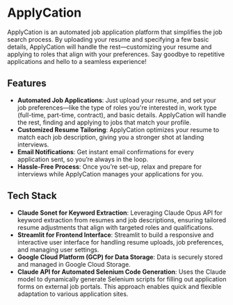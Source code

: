 # ApplyCation

ApplyCation is an automated job application platform that simplifies the job search process. By uploading your resume and specifying a few basic details, ApplyCation will handle the rest—customizing your resume and applying to roles that align with your preferences. Say goodbye to repetitive applications and hello to a seamless experience!

## Features

- **Automated Job Applications**: Just upload your resume, and set your job preferences—like the type of roles you're interested in, work type (full-time, part-time, contract), and basic details. ApplyCation will handle the rest, finding and applying to jobs that match your profile.
- **Customized Resume Tailoring**: ApplyCation optimizes your resume to match each job description, giving you a stronger shot at landing interviews.
- **Email Notifications**: Get instant email confirmations for every application sent, so you’re always in the loop.
- **Hassle-Free Process**: Once you’re set-up, relax and prepare for interviews while ApplyCation manages your applications for you.

## Tech Stack

- **Claude Sonet for Keyword Extraction**: Leveraging Claude Opus API for keyword extraction from resumes and job descriptions, ensuring tailored resume adjustments that align with targeted roles and qualifications.
- **Streamlit for Frontend Interface**: Streamlit to build a responsive and interactive user interface for handling resume uploads, job preferences, and managing user settings. 
- **Google Cloud Platform (GCP) for Data Storage**: Data is securely stored and managed in Google Cloud Storage.
- **Claude API for Automated Selenium Code Generation**: Uses the Claude model to dynamically generate Selenium scripts for filling out application forms on external job portals. This approach enables quick and flexible adaptation to various application sites.

